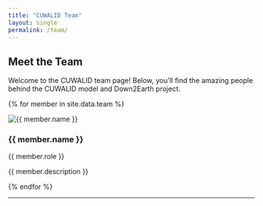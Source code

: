 ```yaml
---
title: "CUWALID Team"
layout: single
permalink: /team/
---
```


## Meet the Team

Welcome to the CUWALID team page! Below, you'll find the amazing people behind the CUWALID model and Down2Earth project.

<link rel="stylesheet" href="/assets/css/team.css">

<div class="team-container">
  
{% for member in site.data.team %}
<div class="team-member">
  <img src="{{ member.image }}" alt="{{ member.name }}" class="team-photo">
  <h3>{{ member.name }}</h3>
  <p>{{ member.role }}</p>
  <p>{{ member.description }}</p>
</div>
{% endfor %}

</div>

---


